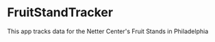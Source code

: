 FruitStandTracker
=================

This app tracks data for the Netter Center's Fruit Stands in Philadelphia
